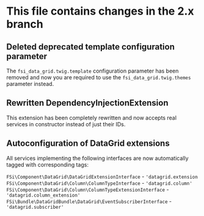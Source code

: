 # This file contains changes in the 2.x branch

## Deleted deprecated template configuration parameter

The `fsi_data_grid.twig.template` configuration parameter has been removed and 
now you are required to use the `fsi_data_grid.twig.themes` parameter instead.

## Rewritten DependencyInjectionExtension

This extension has been completely rewritten and now accepts real services in 
constructor instead of just their IDs.

## Autoconfiguration of DataGrid extensions

All services implementing the following interfaces are now automatically tagged
with corresponding tags:

`FSi\Component\DataGrid\DataGridExtensionInterface` - `'datagrid.extension`
`FSi\Component\DataGrid\Column\ColumnTypeInterface` - `'datagrid.column'`
`FSi\Component\DataGrid\Column\ColumnTypeExtensionInterface` - `'datagrid.column_extension'`
`FSi\Bundle\DataGridBundle\DataGrid\EventSubscriberInterface` - `'datagrid.subscriber'`
